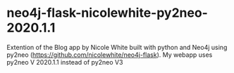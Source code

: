# neo4j-flask-nicolewhite-py2neo-2020.1.1
Extention of the Blog app by Nicole White built with python and Neo4j using py2neo (https://github.com/nicolewhite/neo4j-flask). 
My webapp uses py2neo V 2020.1.1 instead of py2neo V3
